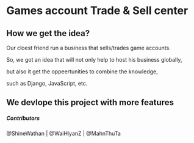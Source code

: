 # Games account Trade & Sell center

## How we get the idea?

Our cloest friend run a business that sells/trades game accounts.

So, we got an idea that will not only help to host his business globally,

but also it get the oppeertunities to combine the knowledge,

such as Django, JavaScript, etc.

## We devlope this project with more features



##### Contributors

@ShineWathan | @WaiHlyanZ | @MahnThuTa
